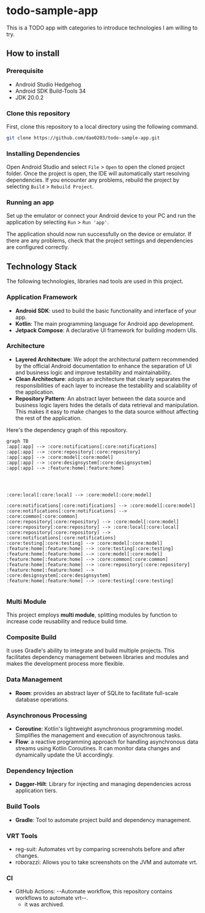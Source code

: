 # todo-sample-app

This is a TODO app with categories to introduce technologies I am willing to try.

## How to install

### Prerequisite

- Android Studio Hedgehog
- Android SDK Build-Tools 34
- JDK 20.0.2

### Clone this repository

First, clone this repository to a local directory using the following command.

```bash
git clone https://github.com/dao0203/todo-sample-app.git
```

### Installing Dependencies

Open Android Studio and select `File` > `Open` to open the cloned project folder.
Once the project is open, the IDE will automatically start resolving dependencies.
If you encounter any problems, rebuild the project by selecting `Build` > `Rebuild Project`.

### Running an app

Set up the emulator or connect your Android device to your PC and run the application by selecting
`Run` > `Run 'app'`.

The application should now run successfully on the device or emulator. If there are any problems,
check that the project settings and dependencies are configured correctly.

## Technology Stack

The following technologies, libraries nad tools are used in this project.

### Application Framework

- **Android SDK**: used to build the basic functionality and interface of your app.
- **Kotlin**: The main programming language for Android app development.
- **Jetpack Compose**: A declarative UI framework for building modern UIs.

### Architecture

- **Layered Architecture**: We adopt the architectural pattern recommended by the official Android
  documentation to enhance the separation of UI and business logic and improve testability and
  maintainability.
- **Clean Architecture**: adopts an architecture that clearly separates the responsibilities of each
  layer to increase the testability and scalability of the application.
- **Repository Pattern**: An abstract layer between the data source and business logic layers hides
  the details of data retrieval and manipulation. This makes it easy to make changes to the data
  source without affecting the rest of the application.

Here's the dependency graph of this repository.

```mermaid %%dependency graph
graph TB
:app[:app] --> :core:notifications[:core:notifications]
:app[:app] --> :core:repository[:core:repository]
:app[:app] --> :core:model[:core:model]
:app[:app] --> :core:designsystem[:core:designsystem]
:app[:app] --> :feature:home[:feature:home]




:core:local[:core:local] --> :core:model[:core:model]

:core:notifications[:core:notifications] --> :core:model[:core:model]
:core:notifications[:core:notifications] --> :core:common[:core:common]
:core:repository[:core:repository] --> :core:model[:core:model]
:core:repository[:core:repository] --> :core:local[:core:local]
:core:repository[:core:repository] --> :core:notifications[:core:notifications]
:core:testing[:core:testing] --> :core:model[:core:model]
:feature:home[:feature:home] --> :core:testing[:core:testing]
:feature:home[:feature:home] --> :core:model[:core:model]
:feature:home[:feature:home] --> :core:common[:core:common]
:feature:home[:feature:home] --> :core:repository[:core:repository]
:feature:home[:feature:home] --> :core:designsystem[:core:designsystem]
:feature:home[:feature:home] --> :core:testing[:core:testing]
  
```

### Multi Module

This project employs **multi module**, splitting modules by function to increase code reusability
and reduce build time.

### Composite Build

It uses Gradle's ability to integrate and build multiple projects. This facilitates dependency
management between libraries and modules and makes the development process more flexible.

### Data Management

- **Room**: provides an abstract layer of SQLite to facilitate full-scale database operations.

### Asynchronous Processing

- **Coroutine**: Kotlin's lightweight asynchronous programming model. Simplifies the management and
  execution of asynchronous tasks.
- **Flow**: a reactive programming approach for handling asynchronous data streams using Kotlin
  Coroutines. It can monitor data changes and dynamically update the UI accordingly.

### Dependency Injection

- **Dagger-Hilt**: Library for injecting and managing dependencies across application tiers.

### Build Tools

- **Gradle**: Tool to automate project build and dependency management.

### VRT Tools

- reg-suit: Automates vrt by comparing screenshots before and after changes.
- roborazzi: Allows you to take screenshots on the JVM and automate vrt.

### CI

- GitHub Actions: --Automate workflow, this repository contains workflows to automate vrt--.
    - it was archived.
